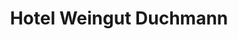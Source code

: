 ---
title: "Hotel Weingut Duchmann"
url: /hochheim-am-main/hotel-weingut-duchmann/
shop: Bäckerei
---